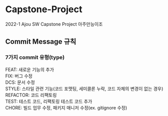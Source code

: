# Capstone-Project
2022-1 Ajou SW Capstone Project 아주만능이조  

## Commit Message 규칙
### 7가지 commit 유형(type)  
FEAT: 새로운 기능의 추가  
FIX: 버그 수정  
DCS: 문서 수정  
STYLE: 스타일 관련 기능(코드 포맷팅, 세미콜론 누락, 코드 자체의 변경이 없는 경우)  
REFACTOR: 코드 리팩토링  
TEST: 테스트 코드, 리팩토링 테스트 코드 추가  
CHORE: 빌드 업무 수정, 패키지 매니저 수정(ex. gitignore 수정)   
